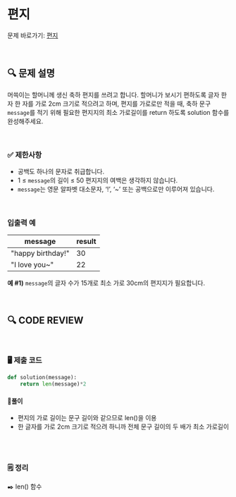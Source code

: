 # 편지

문제 바로가기: [편지](https://school.programmers.co.kr/learn/courses/30/lessons/120898)

<br/>

## **🔍 문제 설명**

머쓱이는 할머니께 생신 축하 편지를 쓰려고 합니다. 할머니가 보시기 편하도록 글자 한 자 한 자를 가로 2cm 크기로 적으려고 하며, 편지를 가로로만 적을 때, 축하 문구 `message`를 적기 위해 필요한 편지지의 최소 가로길이를 return 하도록 solution 함수를 완성해주세요.

<br/>

### **✅ 제한사항**

- 공백도 하나의 문자로 취급합니다.
- 1 ≤ `message`의 길이 ≤ 50
편지지의 여백은 생각하지 않습니다.
- `message`는 영문 알파벳 대소문자, ‘!’, ‘~’ 또는 공백으로만 이루어져 있습니다.
<br/>

### **입출력 예**

|       message      | result |
| ------------------ | ------ |
| "happy birthday!"  |    30   |
|    "I love you~"   |    22   |
   
**예 #1)** `message`의 글자 수가 15개로 최소 가로 30cm의 편지지가 필요합니다.

<br/>

## **🔍 CODE REVIEW**
<br/>

### **🖥️ 제출 코드**

```python
def solution(message):
    return len(message)*2
```

#### **📍풀이**

- 편지의 가로 길이는 문구 길이와 같으므로 len()을 이용
- 한 글자를 가로 2cm 크기로 적으려 하니까 전체 문구 길이의 두 배가 최소 가로길이

<br/>

  #
### **🗒️ 정리**
✒️ len() 함수
